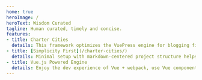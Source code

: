 ```yaml
---
home: true
heroImage: /
heroText: Wisdom Curated
tagline: Human curated, timely and concise.
features:
- title: Charter Cities
  details: This framework optimizes the VuePress engine for blogging first and foremost. Includes default features like RSS feed generation, list of recent posts, etc.
- title: [Simplicity First](/charter-cities/)
  details: Minimal setup with markdown-centered project structure helps you focus on writing.
- title: Vue.js Powered Engine
  details: Enjoy the dev experience of Vue + webpack, use Vue components in markdown, and develop your theme with Vue
---
```


